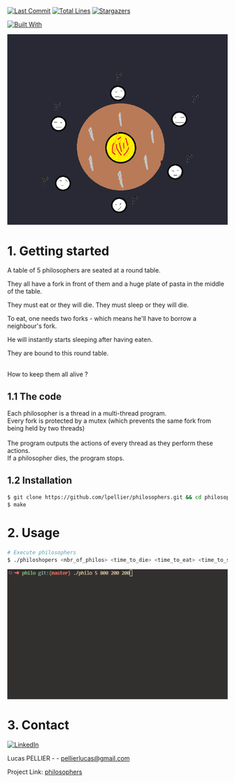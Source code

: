 [![Last Commit][last-commit]][project-url]
[![Total Lines][total-lines]][project-url]
[![Stargazers][stars-shield]][stars-url]

[![Built With][built-with-C++]][project-url]

<img class="banner-image" src="./philos.png" alt="an image depicting 6 philosophers wondering how to eat"/>

# 1. Getting started 
A table of 5 philosophers are seated at a round table.<br/>

They all have a fork in front of them and a huge plate of pasta in the middle of the table.<br/>

They must eat or they will die. They must sleep or they will die.<br/>

To eat, one needs two forks - which means he'll have to borrow a neighbour's fork.<br/>

He will instantly starts sleeping after having eaten.<br/>

They are bound to this round table.<br/><br/>

How to keep them all alive ?


## 1.1 The code
Each philosopher is a thread in a multi-thread program. <br/>
Every fork is protected by a mutex (which prevents the same fork from being held by two threads) <br/><br/>
The program outputs the actions of every thread as they perform these actions.<br/>
If a philosopher dies, the program stops.<br/>

## 1.2 Installation 
```bash
$ git clone https://github.com/lpellier/philosophers.git && cd philosophers/philo
$ make
```

# 2. Usage
```bash
# Execute philosophers
$ ./philoshopers <nbr_of_philos> <time_to_die> <time_to_eat> <time_to_sleep>
```

<img class="usage-image" src="./philosophers.gif" alt="a gif of the project running"/>

# 3. Contact
[![LinkedIn][linkedin-shield]][linkedin-url]

Lucas PELLIER - - pellierlucas@gmail.com

Project Link: [philosophers](https://github.com/lpellier/philosophers)

[built-with-C++]: https://img.shields.io/badge/built%20with-C++-green

[project-url]: https://github.com/lpellier/philosophers

[total-lines]: https://img.shields.io/tokei/lines/github/lpellier/philosophers
[last-commit]: https://img.shields.io/github/last-commit/lpellier/philosophers?style=flat

[stars-shield]: https://img.shields.io/github/stars/lpellier/philosophers.svg?style=flat
[stars-url]: https://github.com/lpellier/philosophers/stargazers
[linkedin-shield]: https://img.shields.io/badge/-LinkedIn-black.svg?flat&logo=linkedin&colorB=555
[linkedin-url]: https://linkedin.com/in/linkedin_username
[product-screenshot]: images/screenshot.png
[React.js]: https://img.shields.io/badge/React-20232A?style=for-the-badge&logo=react&logoColor=61DAFB
[React-url]: https://reactjs.org/ 
